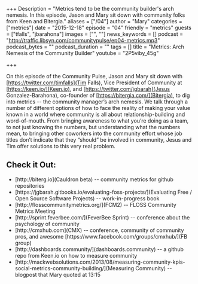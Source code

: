 +++
Description = "Metrics tend to be the community builder's arch nemesis. In this episode, Jason and Mary sit down with community folks from Keen and Bitergia."
aliases = ["/04"]
author = "Mary"
categories = ["metrics"]
date = "2015-12-18"
episode = "04"
friendly = "metrics"
guests = ["tfalls", "jbarahona"]
images = ["", ""]
news_keywords = []
podcast = "http://traffic.libsyn.com/communitypulse/ep04-metrics.mp3"
podcast_bytes = ""
podcast_duration = ""
tags = []
title = "Metrics: Arch Nemesis of the Community Builder"
youtube = "2P5viby_45g"

+++

On this episode of the Community Pulse, Jason and Mary sit down with [https://twitter.com/timfalls](Tim Falls), Vice President of Community at [https://keen.io/](Keen.io), and [https://twitter.com/jgbarah](Jesus Gonzalez-Barahona), co-founder of [https://bitergia.com/](Bitergia), to dig into metrics -- the community manager’s arch nemesis. We talk through a number of different options of how to face the reality of making your value known in a world where community is all about relationship-building and word-of-mouth. From bringing awareness to what you’re doing as a team, to not just knowing the numbers, but understanding what the numbers mean, to bringing other coworkers into the community effort whose job titles don’t indicate that they “should” be involved in community, Jesus and Tim offer solutions to this very real problem.


<h2>Check it Out:</h2>
<ul><li>[http://biterg.io](Cauldron beta) -- community metrics for github repositories</li>
<li>[https://jgbarah.gitbooks.io/evaluating-foss-projects/](Evaluating Free / Open Source Software Projects) -- work-in-progress book</li>
<li>[http://flosscommunitymetrics.org/](FCM2) -- FLOSS Community Metrics Meeting</li>
<li>[http://sprint.feverbee.com/](FeverBee Sprint) -- conference about the psychology of community</li>
<li>[http://cmxhub.com](CMX) -- conference, community of community pros, and awesome [https://www.facebook.com/groups/cmxhub/](FB group)</li>
<li>[http://dashboards.community/](dashboards.community) -- a github repo from Keen.io on how to measure community</li>
<li>[http://mackwebsolutions.com/2013/08/measuring-community-kpis-social-metrics-community-building/](Measuring Community) -- blogpost that Mary quoted at 13:15</li></ul>
